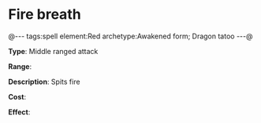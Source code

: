 # Fire breath	

@---
tags:spell
element:Red
archetype:Awakened form; Dragon tatoo
---@

**Type**:
Middle ranged attack

**Range**:

**Description**:
Spits fire

**Cost**:

**Effect**:
